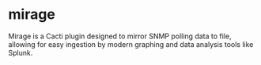 # mirage
Mirage is a Cacti plugin designed to mirror SNMP polling data to file, allowing for easy ingestion by modern graphing and data analysis tools like Splunk.   
